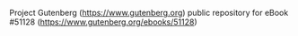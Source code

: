 Project Gutenberg (https://www.gutenberg.org) public repository for
eBook #51128 (https://www.gutenberg.org/ebooks/51128)
